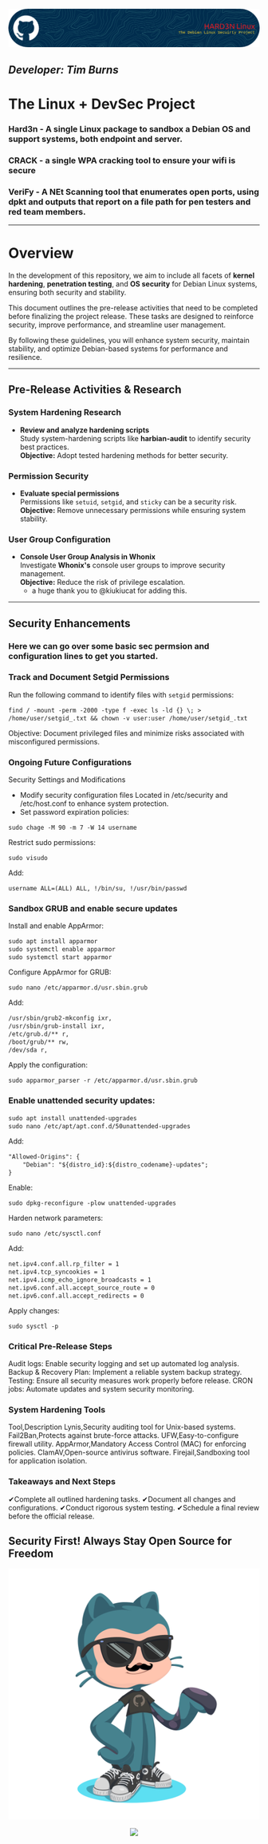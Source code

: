 
<p align="center">
    <img src="Images/github-header-image.png">
</p>

##                                       ***Developer: Tim Burns***
##                                   

# **The Linux + DevSec Project**  
### **Hard3n** - A single Linux package to sandbox a Debian OS and support systems, both endpoint and server.
### **CRACK** - a single WPA cracking tool to ensure your wifi is secure
### **VeriFy** - A NEt Scanning tool that enumerates open ports, using dpkt and outputs that report on a file path for pen testers and red team members. 

---
# **Overview**  

In the development of this repository, we aim to include all facets of **kernel hardening**, **penetration testing**, and **OS security** for Debian Linux systems, ensuring both security and stability.

This document outlines the pre-release activities that need to be completed before finalizing the project release. These tasks are designed to reinforce security, improve performance, and streamline user management.

By following these guidelines, you will enhance system security, maintain stability, and optimize Debian-based systems for performance and resilience.

---

## **Pre-Release Activities & Research**

### **System Hardening Research**

- **Review and analyze hardening scripts**  
  Study system-hardening scripts like **harbian-audit** to identify security best practices.  
  **Objective:** Adopt tested hardening methods for better security.  

### **Permission Security**  

- **Evaluate special permissions**  
  Permissions like `setuid`, `setgid`, and `sticky` can be a security risk.  
  **Objective:** Remove unnecessary permissions while ensuring system stability.  

### **User Group Configuration**  

- **Console User Group Analysis in Whonix**  
  Investigate **Whonix's** console user groups to improve security management.  
  **Objective:** Reduce the risk of privilege escalation.  
  - a huge thank you to @kiukiucat for adding this. 

---

## **Security Enhancements**
### Here we can go over some basic sec permsion and configuration lines to get you started. 

### **Track and Document Setgid Permissions**

Run the following command to identify files with `setgid` permissions:

```
find / -mount -perm -2000 -type f -exec ls -ld {} \; > /home/user/setgid_.txt && chown -v user:user /home/user/setgid_.txt
```
Objective: Document privileged files and minimize risks associated with misconfigured permissions.

### Ongoing Future Configurations

Security Settings and Modifications
- Modify security configuration files
Located in /etc/security and /etc/host.conf to enhance system protection.
- Set password expiration policies:
```
sudo chage -M 90 -m 7 -W 14 username
```

Restrict sudo permissions:
```
sudo visudo
```
Add:
```
username ALL=(ALL) ALL, !/bin/su, !/usr/bin/passwd
```

### Sandbox GRUB and enable secure updates
Install and enable AppArmor:
```
sudo apt install apparmor
sudo systemctl enable apparmor
sudo systemctl start apparmor
```
Configure AppArmor for GRUB:
```
sudo nano /etc/apparmor.d/usr.sbin.grub
```
Add:
```
/usr/sbin/grub2-mkconfig ixr,
/usr/sbin/grub-install ixr,
/etc/grub.d/** r,
/boot/grub/** rw,
/dev/sda r,
```
Apply the configuration:
```
sudo apparmor_parser -r /etc/apparmor.d/usr.sbin.grub
```

### Enable unattended security updates:
```
sudo apt install unattended-upgrades
sudo nano /etc/apt/apt.conf.d/50unattended-upgrades
```
Add:
```
"Allowed-Origins": {
    "Debian": "${distro_id}:${distro_codename}-updates";
}
```
Enable:
```
sudo dpkg-reconfigure -plow unattended-upgrades
```

Harden network parameters:
```
sudo nano /etc/sysctl.conf
```
Add:
```
net.ipv4.conf.all.rp_filter = 1
net.ipv4.tcp_syncookies = 1
net.ipv4.icmp_echo_ignore_broadcasts = 1
net.ipv6.conf.all.accept_source_route = 0
net.ipv6.conf.all.accept_redirects = 0
```

Apply changes:

```
sudo sysctl -p
```

### Critical Pre-Release Steps
Audit logs: Enable security logging and set up automated log analysis.
Backup & Recovery Plan: Implement a reliable system backup strategy.
Testing: Ensure all security measures work properly before release.
CRON jobs: Automate updates and system security monitoring.

### System Hardening Tools

Tool,Description
Lynis,Security auditing tool for Unix-based systems.
Fail2Ban,Protects against brute-force attacks.
UFW,Easy-to-configure firewall utility.
AppArmor,Mandatory Access Control (MAC) for enforcing policies.
ClamAV,Open-source antivirus software.
Firejail,Sandboxing tool for application isolation.

### Takeaways and Next Steps

✔Complete all outlined hardening tasks.
✔Document all changes and configurations.
✔Conduct rigorous system testing.
✔Schedule a final review before the official release.

## Security First! Always Stay Open Source for Freedom 

<p align="center">
    <img src="octocat-1736601186918.png">
</p>


<p align="center">
    <img src="https://t.bkit.co/w_67775e3ddda15.gif">
</p>




